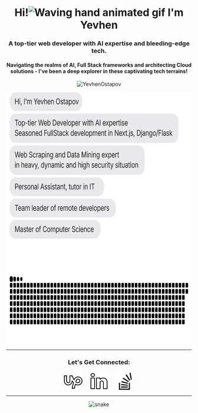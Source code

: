 <h1 align="center">Hi!<img src="https://raw.githubusercontent.com/nixin72/nixin72/master/wave.gif" 
         alt="Waving hand animated gif"
         height="45"
         width="45" /> I'm Yevhen</h1>
<h3 align="center">
A top-tier web developer with AI expertise and bleeding-edge tech.
</h3>
<h4 align="center">Navigating the realms of AI, Full Stack frameworks and architecting Cloud solutions - I've been a deep explorer in these captivating tech terrains!</h4>

<p align="center"> <img src="https://komarev.com/ghpvc/?username=NisaarAgharia&label=Profile%20views&color=brightgreen&style=flat" alt="YevhenOstapov" /> </p>
<p align="center">
<img height="480" width="680" src="./chat.svg" alt="YevhenOstapov" /></a>
<img height="200" width="680" src="./github-contribution-grid-snake.svg" alt="YevhenOstapov" /></a>
</p>


<hr>

<h3 align="center">Let's Get Connected:</h3>
<p align="center">
<a href="https://www.upwork.com/freelancers/~013ba7d51dc1e4e355" target="blank"><img align="center" src="./upwork.png" alt="Yevhen Ostapov" height="50" width="50" /></a> &nbsp;&nbsp;&nbsp;
<a href="https://www.linkedin.com/in/yevhen-ostapov-b5a334276/" target="blank"><img align="center" src="./linkedin.png" alt="Yevhen Ostapov" height="50" width="50" /></a>&nbsp;&nbsp;&nbsp;&nbsp;
<a href="https://stackoverflow.com/users/21864164/yevhen-ostapov" target="blank"><img align="center" src="./stackoverflow.png" alt="Yevhen Ostapov" height="50" width="50" /></a>
</p>

<hr>

<p align="center">
  <img src="https://github.com/ishikkkkaaaa/ishikkkkaaaa/raw/output/github-contribution-grid-snake.svg" alt="snake"></center>
</p>
